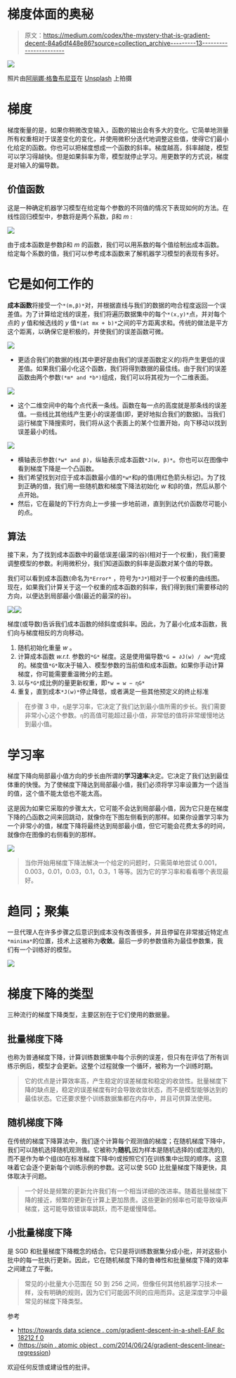 # 梯度体面的奥秘

> 原文：<https://medium.com/codex/the-mystery-that-is-gradient-decent-84a6df448e86?source=collection_archive---------13----------------------->

![](img/7c6e8850f76043d212713a16199ab0bb.png)

照片由[阿丽娜·格鲁布尼亚](https://unsplash.com/@alinnnaaaa?utm_source=medium&utm_medium=referral)在 [Unsplash](https://unsplash.com?utm_source=medium&utm_medium=referral) 上拍摄

# 梯度

梯度衡量的是，如果你稍微改变输入，函数的输出会有多大的变化。它简单地测量所有权重相对于误差变化的变化，并使用微积分迭代地调整这些值，使得它们最小化给定的函数。你也可以把梯度想成一个函数的斜率。梯度越高，斜率越陡，模型可以学习得越快。但是如果斜率为零，模型就停止学习。用更数学的方式说，梯度是对输入的偏导数。

## 价值函数

这是一种确定机器学习模型在给定每个参数的不同值的情况下表现如何的方法。在线性回归模型中，参数将是两个系数，β和 *m* :

![](img/5351b05d112974e5669d01259f4c46f6.png)

由于成本函数是参数β和 *m* 的函数，我们可以用系数的每个值绘制出成本函数。给定每个系数的值，我们可以参考成本函数来了解机器学习模型的表现有多好。

# 它是如何工作的

**成本函数**将接受一个`*(m,β)*`对，并根据直线与我们的数据的吻合程度返回一个误差值。为了计算给定线的误差，我们将遍历数据集中的每个`*(x,y)*`点，并对每个点的 *y* 值和候选线的 *y* 值`*(at mx + b)*`之间的平方距离求和。传统的做法是平方这个距离，以确保它是积极的，并使我们的误差函数可微。

![](img/04e9d31cecaf9c9827149bf25c643bd7.png)

*   更适合我们的数据的线(其中更好是由我们的误差函数定义的)将产生更低的误差值。如果我们最小化这个函数，我们将得到数据的最佳线。由于我们的误差函数由两个参数`(*m* and *b*)`组成，我们可以将其视为一个二维表面。

![](img/7a1f60d142af3a42d268f9a833983aeb.png)

*   这个二维空间中的每个点代表一条线。函数在每一点的高度就是那条线的误差值。一些线比其他线产生更小的误差值(即，更好地拟合我们的数据)。当我们运行梯度下降搜索时，我们将从这个表面上的某个位置开始，向下移动以找到误差最小的线。

![](img/e8ff579b262ff4b97842fa937bf41116.png)

*   横轴表示参数`(*w* and β)`，纵轴表示成本函数`*J(w, β)*`。你也可以在图像中看到梯度下降是一个凸函数。
*   我们希望找到对应于成本函数最小值的`*w*`和`β`的值(用红色箭头标记)。为了找到正确的值，我们用一些随机数和梯度下降法初始化 *w* 和β的值，然后从那个点开始。
*   然后，它在最陡的下行方向上一步接一步地前进，直到到达代价函数尽可能小的点。

## 算法

接下来，为了找到成本函数中的最低误差(最深的谷)(相对于一个权重)，我们需要调整模型的参数。利用微积分，我们知道函数的斜率是函数对某个值的导数。

我们可以看到成本函数(命名为`*Error*` ，符号为`*J*`)相对于一个权重的曲线图。现在，如果我们计算关于这一个权重的成本函数的斜率，我们得到我们需要移动的方向，以便达到局部最小值(最近的最深的谷)。

![](img/b3bf77889f19d830d06b8054bf8edce3.png)![](img/75ec0ab35d42394b8220f1d7e1a5a88e.png)

梯度(或导数)告诉我们成本函数的倾斜度或斜率。因此，为了最小化成本函数，我们向与梯度相反的方向移动。

1.  随机初始化重量 *w* 。
2.  计算成本函数 *w.r.t.* 参数的`*G*` 梯度。这是使用偏导数`*G = ∂J(w) / ∂w*`完成的。梯度值`*G*`取决于输入、模型参数的当前值和成本函数。如果你手动计算梯度，你可能需要重温微分的主题。
3.  以与`*G*`成比例的量更新权重，即`*w = w − ηG*`
4.  重复，直到成本`*J(w)*`停止降低，或者满足一些其他预定义的终止标准

> 在步骤 3 中，`η`是学习率，它决定了我们达到最小值所需的步长。我们需要非常小心这个参数。`η`的高值可能超过最小值，非常低的值将非常缓慢地达到最小值。

# 学习率

梯度下降向局部最小值方向的步长由所谓的**学习速率**决定。它决定了我们达到最佳体重的快慢。为了使梯度下降达到局部最小值，我们必须将学习率设置为一个适当的值，这个值不能太低也不能太高。

这是因为如果它采取的步骤太大，它可能不会达到局部最小值，因为它只是在梯度下降的凸函数之间来回跳动，就像你在下图左侧看到的那样。如果你设置学习率为一个非常小的值，梯度下降将最终达到局部最小值，但它可能会花费太多的时间，就像你在图像的右侧看到的那样。

![](img/40d02272bd3e773d69995c29d38b1dbf.png)

> 当你开始用梯度下降法解决一个给定的问题时，只需简单地尝试 0.001，0.003，0.01，0.03，0.1，0.3，1 等等。因为它的学习率和看看哪个表现最好。

# 趋同；聚集

一旦代理人在许多步骤之后意识到成本没有改善很多，并且停留在非常接近特定点`*minima*`的位置，技术上这被称为**收敛**。最后一步的参数值称为最佳参数集，我们有一个训练好的模型。

![](img/3f96d4dcb31e85689fbc7733a8325e8f.png)

# 梯度下降的类型

三种流行的梯度下降类型，主要区别在于它们使用的数据量。

## 批量梯度下降

也称为普通梯度下降，计算训练数据集中每个示例的误差，但只有在评估了所有训练示例后，模型才会更新。这整个过程就像一个循环，被称为一个训练时期。

> 它的优点是计算效率高，产生稳定的误差梯度和稳定的收敛性。批量梯度下降的缺点是，稳定的误差梯度有时会导致收敛状态，而不是模型能够达到的最佳状态。它还要求整个训练数据集都在内存中，并且可供算法使用。

## 随机梯度下降

在传统的梯度下降算法中，我们逐个计算每个观测值的梯度；在随机梯度下降中，我们可以随机选择随机观测值。它被称为**随机**,因为样本是随机选择的(或混洗的),而不是作为单个组(如在标准梯度下降中)或按照它们在训练集中出现的顺序。这意味着它会逐个更新每个训练示例的参数。这可以使 SGD 比批量梯度下降更快，具体取决于问题。

> 一个好处是频繁的更新允许我们有一个相当详细的改进率。随着批量梯度下降的接近，频繁的更新在计算上更加昂贵。这些更新的频率也可能导致噪声梯度，这可能导致错误率跳跃，而不是缓慢降低。

## 小批量梯度下降

是 SGD 和批量梯度下降概念的结合。它只是将训练数据集分成小批，并对这些小批中的每一批执行更新。因此，它在随机梯度下降的鲁棒性和批量梯度下降的效率之间建立了平衡。

> 常见的小批量大小范围在 50 到 256 之间，但像任何其他机器学习技术一样，没有明确的规则，因为它们可能因不同的应用而异。这是深度学习中最常见的梯度下降类型。

参考

*   [https://towards data science . com/gradient-descent-in-a-shell-EAF 8c 18212 f 0](https://towardsdatascience.com/gradient-descent-in-a-nutshell-eaf8c18212f0)
*   [(https://spin . atomic object . com/2014/06/24/gradient-descent-linear-regression](https://spin.atomicobject.com/2014/06/24/gradient-descent-linear-regression))

欢迎任何反馈或建设性的批评。